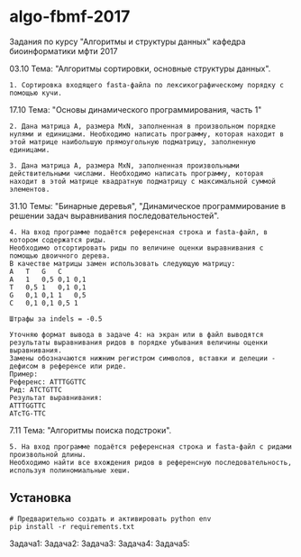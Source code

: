 # algo-fbmf-2017
Задания по курсу "Алгоритмы и структуры данных" кафедра биоинформатики мфти 2017

03.10 Тема: "Алгоритмы сортировки, основные структуры данных".
  
    1. Сортировка входящего fasta-файла по лексикографическому порядку с помощью кучи.

17.10 Тема: "Основы динамического программирования, часть 1"
    
    2. Дана матрица A, размера MxN, заполненная в произвольном порядке нулями и единицами. Необходимо написать программу, которая находит в этой матрице наибольшую прямоугольную подматрицу, заполненную единицами.

    3. Дана матрица А, размера MxN, заполненная произвольными действительными числами. Необходимо написать программу, которая находит в этой матрице квадратную подматрицу с максимальной суммой элементов.

31.10 Темы: "Бинарные деревья", "Динамическое программирование в решении задач выравнивания последовательностей".

    4. На вход программе подаётся референсная строка и fasta-файл, в котором содержатся риды. 
    Необходимо отсортировать риды по величине оценки выравнивания с помощью двоичного дерева.
    В качестве матрицы замен использовать следующую матрицу:
    A	T	G	C
    A	1	0,5	0,1	0,1
    T	0,5	1	0,1	0,1
    G	0,1	0,1	1	0,5
    C	0,1	0,1	0,5	1

    Штрафы за indels = -0.5

    Уточняю формат вывода в задаче 4: на экран или в файл выводятся результаты выравнивания ридов в порядке убывания величины оценки выравнивания. 
    Замены обозначаются нижним регистром символов, вставки и делеции - дефисом в референсе или риде. 
    Пример:
    Референс: ATTTGGTTC
    Рид: ATCTGTTC
    Результат выравнивания: 
    ATTTGGTTC
    ATcTG-TTC

7.11 Тема: "Алгоритмы поиска подстроки".
    
    5. На вход программе подаётся референсная строка и fasta-файл с ридами произвольной длины. 
    Необходимо найти все вхождения ридов в референсную последовательность, используя полиномиальные хеши. 


## Установка
	# Предварительно создать и активировать python env
	pip install -r requirements.txt
    
Задача1:
Задача2:
Задача3:
Задача4:
Задача5: